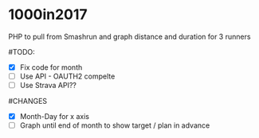 # 1000in2017
PHP to pull from Smashrun and graph distance and duration for 3 runners

#TODO:
 - [x] Fix code for month
 - [ ] Use API - OAUTH2 compelte
 - [ ] Use Strava API??

#CHANGES
 - [x] Month-Day for x axis
 - [ ] Graph until end of month to show target / plan in advance

